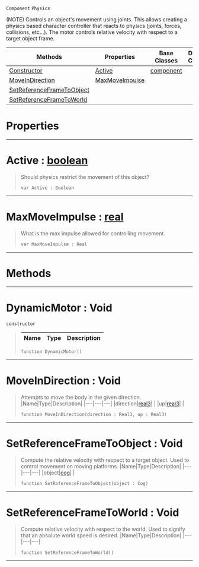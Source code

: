  `Component` `Physics`



(NOTE) Controls an object's movement using joints. This allows creating a physics based character controller that reacts to physics (joints, forces, collisions, etc...). The motor controls relative velocity with respect to a target object frame.

|Methods|Properties|Base Classes|Derived Classes|
|---|---|---|---|
|[ Constructor](https://github.com/ArendDanielek/ZeroDocsTest/blob/master/code_reference/class_reference/dynamicmotor.markdown#dynamicmotor-void)|[ Active](https://github.com/ArendDanielek/ZeroDocsTest/blob/master/code_reference/class_reference/dynamicmotor.markdown#active-zero-engine-docum)|[component](https://github.com/ArendDanielek/ZeroDocsTest/blob/master/code_reference/class_reference/component.markdown)| |
|[ MoveInDirection](https://github.com/ArendDanielek/ZeroDocsTest/blob/master/code_reference/class_reference/dynamicmotor.markdown#moveindirection-void)|[ MaxMoveImpulse](https://github.com/ArendDanielek/ZeroDocsTest/blob/master/code_reference/class_reference/dynamicmotor.markdown#maxmoveimpulse-zero-engi)| | |
|[ SetReferenceFrameToObject](https://github.com/ArendDanielek/ZeroDocsTest/blob/master/code_reference/class_reference/dynamicmotor.markdown#setreferenceframetoobjec)| | | |
|[ SetReferenceFrameToWorld](https://github.com/ArendDanielek/ZeroDocsTest/blob/master/code_reference/class_reference/dynamicmotor.markdown#setreferenceframetoworld)| | | |


 #  Properties


---  
 #  Active : [boolean](https://github.com/ArendDanielek/ZeroDocsTest/blob/master/code_reference/zilch_base_types/boolean.markdown)

> Should physics restrict the movement of this object?
> ``` lang=cpp, name=Zilch
> var Active : Boolean


---  
 #  MaxMoveImpulse : [real](https://github.com/ArendDanielek/ZeroDocsTest/blob/master/code_reference/zilch_base_types/real.markdown)

> What is the max impulse allowed for controlling movement.
> ``` lang=cpp, name=Zilch
> var MaxMoveImpulse : Real


---  
 #  Methods


---  
 #  DynamicMotor : Void

 `constructor`

> 
> |Name|Type|Description|
> |---|---|---|
> ``` lang=cpp, name=Zilch
> function DynamicMotor()
> ``` 


---  
 #  MoveInDirection : Void

> Attempts to move the body in the given direction.
> |Name|Type|Description|
> |---|---|---|
> |direction|[real3](https://github.com/ArendDanielek/ZeroDocsTest/blob/master/code_reference/zilch_base_types/real3.markdown)| |
> |up|[real3](https://github.com/ArendDanielek/ZeroDocsTest/blob/master/code_reference/zilch_base_types/real3.markdown)| |
> ``` lang=cpp, name=Zilch
> function MoveInDirection(direction : Real3, up : Real3)
> ``` 


---  
 #  SetReferenceFrameToObject : Void

> Compute the relative velocity with respect to a target object. Used to control movement on moving platforms.
> |Name|Type|Description|
> |---|---|---|
> |object|[cog](https://github.com/ArendDanielek/ZeroDocsTest/blob/master/code_reference/class_reference/cog.markdown)| |
> ``` lang=cpp, name=Zilch
> function SetReferenceFrameToObject(object : Cog)
> ``` 


---  
 #  SetReferenceFrameToWorld : Void

> Compute relative velocity with respect to the world. Used to signify that an absolute world speed is desired.
> |Name|Type|Description|
> |---|---|---|
> ``` lang=cpp, name=Zilch
> function SetReferenceFrameToWorld()
> ``` 


---  
 
  
  
  
  
  
  
  

 